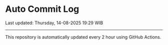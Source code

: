 # Auto Commit Log

Last updated: Thursday, 14-08-2025 19:29 WIB

---

This repository is automatically updated every 2 hour using GitHub Actions.
